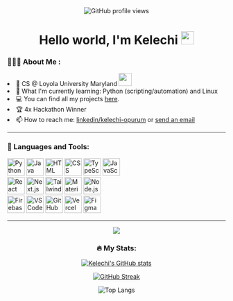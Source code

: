 <div align="center">
    <img src="https://komarev.com/ghpvc/?username=kelechi055&style=flat-square&color=blue" alt="GitHub profile views">
</div>

<h1 align="center">
  Hello world, I'm Kelechi
  <img src="https://media.giphy.com/media/hvRJCLFzcasrR4ia7z/giphy.gif" width="30px"/>
</h1>

### 👨🏾‍💻 About Me :
<div>
  <li>
    🔭 CS @ Loyola University Maryland <img src="https://media.giphy.com/media/WUlplcMpOCEmTGBtBW/giphy.gif" width="30"><br> 
  </li>
  <li>
    🌱 What I'm currently learning: Python (scripting/automation) and Linux <br> 
  </li>
<li>
  💻 You can find all my projects <a href="https://kelechiopurum.vercel.app/#projects" target="_blank">here</a>.
</li>
<li>
  🏆 4x Hackathon Winner
</li>
<li>
  📫 How to reach me: <a href="https://www.linkedin.com/in/kelechi-opurum/" target="_blank">linkedin/kelechi-opurum</a> or <a href = "mailto:kelechiopurum2005@gmail.com">send an email</a>
</li>

  
---

### 🧠 Languages and Tools:
<div>
            <img src="https://skillicons.dev/icons?i=python"
            width="40" title="Python" />
            <img src="https://skillicons.dev/icons?i=java" 
            width="40" title="Java"/>
            <img src="https://skillicons.dev/icons?i=html" 
            width="40" title="HTML"/>
            <img src="https://skillicons.dev/icons?i=css" 
            width="40" title="CSS"/> 
            <img src="https://skillicons.dev/icons?i=typescript"
            width="40" title="TypeScript"/>
            <img src="https://skillicons.dev/icons?i=javascript" 
            width="40" title="JavaScript"/>
  <br> 
            <img src="https://skillicons.dev/icons?i=react"
            width="40" title="React"/>
            <img src="https://skillicons.dev/icons?i=nextjs"
            width="40" title="Next.js"/>  
            <img src="https://skillicons.dev/icons?i=tailwind"
            width="40"title="TailwindCSS"/>
            <img src="https://skillicons.dev/icons?i=materialui"
            width="40" title="Material-UI"/> 
            <img src="https://skillicons.dev/icons?i=nodejs"
            width="40" title="Node.js"/> 
  <br> 
            <img src="https://skillicons.dev/icons?i=firebase"
            width="40"title="Firebase"/>
            <img src="https://skillicons.dev/icons?i=vscode" 
            width="40" title="VS Code"/>
            <img src="https://skillicons.dev/icons?i=github" 
            width="40" title="GitHub"/>
            <img src="https://skillicons.dev/icons?i=vercel"
            width="40" title="Vercel"/> 
            <img src="https://skillicons.dev/icons?i=figma" 
            width="40" title="Figma"/>
            <br> 
</div>

---
<div align="center">
<img src="https://wakatime.com/badge/user/b7c26856-cfc9-48ca-a96c-162288466272.svg"> 
    
### :fire: My Stats:

[![Kelechi's GitHub stats](https://github-readme-stats.vercel.app/api?username=kelechi055&show_icons=true&theme=vision-friendly-dark)](https://github.com/kelechi055/github-readme-stats)

[![GitHub Streak](https://streak-stats.demolab.com?user=kelechi055&theme=highcontrast)](https://git.io/streak-stats)

![Top Langs](https://github-readme-stats.vercel.app/api/top-langs/?username=kelechi055&layout=compact&theme=vision-friendly-dark)

<a href="https://github-readme-stats.vercel.app/api/wakatime?username=kelechi">
</a>

</div>
